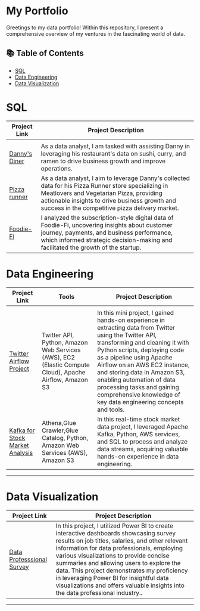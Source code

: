 # My Portfolio

Greetings to my data portfolio! Within this repository, I present a comprehensive overview of my ventures in the fascinating world of data. 

## 📚 Table of Contents
- [SQL](#sql)
- [Data Engineering](#data-engineering)
- [Data Visualization](#data-engineering)

# SQL

| Project Link | Project Description | 
|---------------|-------|
|  | 
| [Danny's Diner](https://github.com/iamismaill/Serious-SQL/tree/main/8%20Week%20SQL%20Challenge/Case%20Danny's%20Diner)    |   As a data analyst, I am tasked with assisting Danny in leveraging his restaurant's data on sushi, curry, and ramen to drive business growth and improve operations.  | 
| [Pizza runner](https://github.com/iamismaill/Serious-SQL/tree/main/8%20Week%20SQL%20Challenge/Case%20Pizza%20runner)   |   As a data analyst, I aim to leverage Danny's collected data for his Pizza Runner store specializing in Meatlovers and Vegetarian Pizza, providing actionable insights to drive business growth and success in the competitive pizza delivery market.|  
|  [Foodie-Fi](https://github.com/iamismaill/Serious-SQL/tree/main/8%20Week%20SQL%20Challenge/Case%20Study%20Foodie%20FI) |   I analyzed the subscription-style digital data of Foodie-Fi, uncovering insights about customer journey, payments, and business performance, which informed strategic decision-making and facilitated the growth of the startup.  |  






# Data Engineering

| Project Link  | Tools | Project Description | 
|---|---|---|
|  |
| [Twitter Airflow Project](https://github.com/iamismaill/Twitter-Airflow--Project)  | Twitter API, Python, Amazon Web Services (AWS), EC2 (Elastic Compute Cloud), Apache Airflow, Amazon S3 | In this mini project, I gained hands-on experience in extracting data from Twitter using the Twitter API, transforming and cleaning it with Python scripts, deploying code as a pipeline using Apache Airflow on an AWS EC2 instance, and storing data in Amazon S3, enabling automation of data processing tasks and gaining comprehensive knowledge of key data engineering concepts and tools. |
| [Kafka for Stock Market Analysis](https://github.com/iamismaill/Twitter-Airflow--Project)  | Athena,Glue Crawler,Glue Catalog, Python, Amazon Web Services (AWS), Amazon S3 | In this real-time stock market data project, I leveraged Apache Kafka, Python, AWS services, and SQL to process and analyze data streams, acquiring valuable hands-on experience in data engineering. |

***

# Data Visualization 

| Project Link | Project Description | 
|---|---|
|[Data Professsional Survey](https://github.com/iamismaill/Data-Visualization-/tree/main/Power%20BI/data_professional_survey) | In this project, I utilized Power BI to create interactive dashboards showcasing survey results on job titles, salaries, and other relevant information for data professionals, employing various visualizations to provide concise summaries and allowing users to explore the data. This project demonstrates my proficiency in leveraging Power BI for insightful data visualizations and offers valuable insights into the data professional industry.. | 
 

***

